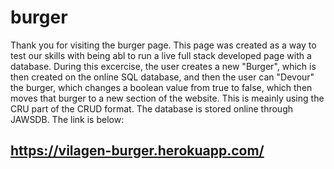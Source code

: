 # burger

Thank you for visiting the burger page. This page was created as a way to test our skills with being abl to run a live full stack developed page with a database. During this excercise, the user creates a new "Burger", which is then created on the online SQL database, and then the user can "Devour" the burger, which changes a boolean value from true to false, which then moves that burger to a new section of the website. This is meainly using the CRU part of the CRUD format. The database is stored online through JAWSDB. The link is below:

## https://vilagen-burger.herokuapp.com/
